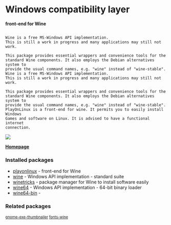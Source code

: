 # Windows compatibility layer

__front-end for Wine__

```

Wine is a free MS-Windows API implementation.
This is still a work in progress and many applications may still not work.

This package provides essential wrappers and convenience tools for the
standard Wine components. It also employs the Debian alternatives system to
provide the usual command names, e.g. "wine" instead of "wine-stable".
Wine is a free MS-Windows API implementation.
This is still a work in progress and many applications may still not work.

This package provides essential wrappers and convenience tools for the
standard Wine components. It also employs the Debian alternatives system to
provide the usual command names, e.g. "wine" instead of "wine-stable".
PlayOnLinux is a front-end for wine. It permits you to easily install Windows
Games and software on Linux. It is advised to have a functional internet
connection.

```

![](https://screenshots.debian.net/thumbnail/playonlinux/)


 **[Homepage](http://www.playonlinux.com/)**

### Installed packages

* [playonlinux](https://packages.debian.org/jessie/playonlinux) - front-end for Wine
* [wine](https://packages.debian.org/jessie/wine) - Windows API implementation - standard suite
* [winetricks](https://packages.debian.org/jessie/winetricks) - package manager for Wine to install software easily
* [wine64](https://packages.debian.org/jessie/wine64) - Windows API implementation - 64-bit binary loader
* [wine64-bin](https://packages.debian.org/jessie/wine64-bin) - 

### Related packages

<sub> [gnome-exe-thumbnailer](https://packages.debian.org/jessie/gnome-exe-thumbnailer) [fonts-wine](https://packages.debian.org/jessie/fonts-wine)  </sub>
